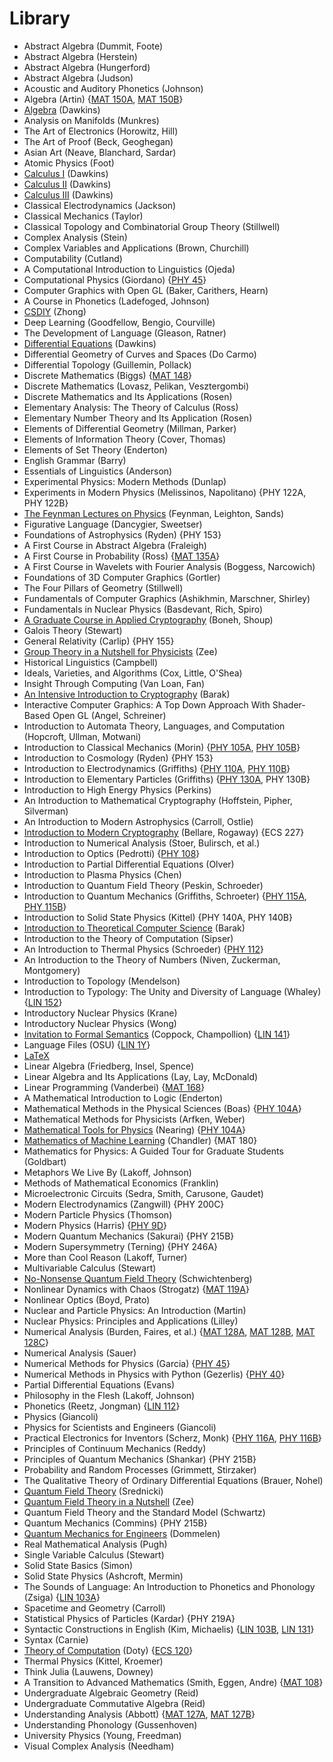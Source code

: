 # Library
- Abstract Algebra (Dummit, Foote)
- Abstract Algebra (Herstein)
- Abstract Algebra (Hungerford)
- Abstract Algebra (Judson)
- Acoustic and Auditory Phonetics (Johnson)
- Algebra (Artin) {[MAT 150A](./f23/mat150a.md), [MAT 150B](./w24/mat150b)}
- [Algebra](https://tutorial.math.lamar.edu/Classes/Alg/Alg.aspx) (Dawkins)
- Analysis on Manifolds (Munkres)
- The Art of Electronics (Horowitz, Hill)
- The Art of Proof (Beck, Geoghegan)
- Asian Art (Neave, Blanchard, Sardar)
- Atomic Physics (Foot)
- [Calculus I](https://tutorial.math.lamar.edu/Classes/CalcI/CalcI.aspx) (Dawkins)
- [Calculus II](https://tutorial.math.lamar.edu/Classes/CalcII/CalcII.aspx) (Dawkins)
- [Calculus III](https://tutorial.math.lamar.edu/Classes/CalcIII/CalcIII.aspx) (Dawkins)
- Classical Electrodynamics (Jackson)
- Classical Mechanics (Taylor)
- Classical Topology and Combinatorial Group Theory (Stillwell)
- Complex Analysis (Stein)
- Complex Variables and Applications (Brown, Churchill)
- Computability (Cutland)
- A Computational Introduction to Linguistics (Ojeda)
- Computational Physics (Giordano) {[PHY 45](./w23/phy45.md)}
- Computer Graphics with Open GL (Baker, Carithers, Hearn)
- A Course in Phonetics (Ladefoged, Johnson)
- [CSDIY](https://csdiy.wiki/en/) (Zhong)
- Deep Learning (Goodfellow, Bengio, Courville)
- The Development of Language (Gleason, Ratner)
- [Differential Equations](https://tutorial.math.lamar.edu/Classes/DE/DE.aspx) (Dawkins)
- Differential Geometry of Curves and Spaces (Do Carmo)
- Differential Topology (Guillemin, Pollack)
- Discrete Mathematics (Biggs) {[MAT 148](./w24/mat148.md)}
- Discrete Mathematics (Lovasz, Pelikan, Vesztergombi)
- Discrete Mathematics and Its Applications (Rosen)
- Elementary Analysis: The Theory of Calculus (Ross)
- Elementary Number Theory and Its Application (Rosen)
- Elements of Differential Geometry (Millman, Parker)
- Elements of Information Theory (Cover, Thomas)
- Elements of Set Theory (Enderton)
- English Grammar (Barry)
- Essentials of Linguistics (Anderson)
- Experimental Physics: Modern Methods (Dunlap)
- Experiments in Modern Physics (Melissinos, Napolitano) {PHY 122A, PHY 122B}
- [The Feynman Lectures on Physics](https://www.feynmanlectures.caltech.edu/) (Feynman, Leighton, Sands)
- Figurative Language (Dancygier, Sweetser)
- Foundations of Astrophysics (Ryden) {PHY 153}
- A First Course in Abstract Algebra (Fraleigh)
- A First Course in Probability (Ross) {[MAT 135A](./s23/mat135a.md)}
- A First Course in Wavelets with Fourier Analysis (Boggess, Narcowich)
- Foundations of 3D Computer Graphics (Gortler)
- The Four Pillars of Geometry (Stillwell)
- Fundamentals of Computer Graphics (Ashikhmin, Marschner, Shirley)
- Fundamentals in Nuclear Physics (Basdevant, Rich, Spiro)
- [A Graduate Course in Applied Cryptography](https://toc.cryptobook.us/book.pdf) (Boneh, Shoup)
- Galois Theory (Stewart)
- General Relativity (Carlip) {PHY 155}
- [Group Theory in a Nutshell for Physicists](https://emineter.wordpress.com/wp-content/uploads/2018/08/a-zee-group-theory-in-a-nutshell-for-physicists-2016-princeton-university-press.pdf) (Zee)
- Historical Linguistics (Campbell)
- Ideals, Varieties, and Algorithms (Cox, Little, O'Shea)
- Insight Through Computing (Van Loan, Fan)
- [An Intensive Introduction to Cryptography](https://files.boazbarak.org/crypto/lnotes_book.pdf) (Barak)
- Interactive Computer Graphics: A Top Down Approach With Shader-Based Open GL (Angel, Schreiner)
- Introduction to Automata Theory, Languages, and Computation (Hopcroft, Ullman, Motwani)
- Introduction to Classical Mechanics (Morin) {[PHY 105A](./w23/phy105a.md), [PHY 105B](./s23/phy105b.md)}
- Introduction to Cosmology (Ryden) {PHY 153}
- Introduction to Electrodynamics (Griffiths) {[PHY 110A](./w23/phy110a.md), [PHY 110B](./s23/phy110b.md)}
- Introduction to Elementary Particles (Griffiths) {[PHY 130A](./w24/phy130a.md), PHY 130B}
- Introduction to High Energy Physics (Perkins)
- An Introduction to Mathematical Cryptography (Hoffstein, Pipher, Silverman)
- An Introduction to Modern Astrophysics (Carroll, Ostlie)
- [Introduction to Modern Cryptography](https://web.cs.ucdavis.edu/~rogaway/classes/227/spring05/book/main.pdf) (Bellare, Rogaway) {ECS 227}
- Introduction to Numerical Analysis (Stoer, Bulirsch, et al.)
- Introduction to Optics (Pedrotti) {[PHY 108](./s23/phy108.md)}
- Introduction to Partial Differential Equations (Olver)
- Introduction to Plasma Physics (Chen)
- Introduction to Quantum Field Theory (Peskin, Schroeder)
- Introduction to Quantum Mechanics (Griffiths, Schroeter) {[PHY 115A](./f23/phy115a.md), [PHY 115B](./w24/phy115b.md)}
- Introduction to Solid State Physics (Kittel) {PHY 140A, PHY 140B}
- [Introduction to Theoretical Computer Science](https://introtcs.org/public/) (Barak)
- Introduction to the Theory of Computation (Sipser)
- An Introduction to Thermal Physics (Schroeder) {[PHY 112](./f23/phy112.md)}
- An Introduction to the Theory of Numbers (Niven, Zuckerman, Montgomery)
- Introduction to Topology (Mendelson)
- Introduction to Typology: The Unity and Diversity of Language (Whaley) {[LIN 152](./w24/lin152.md)}
- Introductory Nuclear Physics (Krane)
- Introductory Nuclear Physics (Wong)
- [Invitation to Formal Semantics](https://eecoppock.info/bootcamp/semantics-boot-camp.pdf) (Coppock, Champollion) {[LIN 141](./f23/lin141.md)}
- Language Files (OSU) {[LIN 1Y](./f22/lin1y.md)}
- [LaTeX](https://upload.wikimedia.org/wikipedia/commons/2/2d/LaTeX.pdf)
- Linear Algebra (Friedberg, Insel, Spence)
- Linear Algebra and Its Applications (Lay, Lay, McDonald)
- Linear Programming (Vanderbei) {[MAT 168](./f23/mat168.md)}
- A Mathematical Introduction to Logic (Enderton)
- Mathematical Methods in the Physical Sciences (Boas) {[PHY 104A](./f22/phy104a.md)}
- Mathematical Methods for Physicists (Arfken, Weber)
- [Mathematical Tools for Physics](http://www-mdp.eng.cam.ac.uk/web/library/enginfo/textbooks_dvd_only/nearing/math_methods.pdf) (Nearing) {[PHY 104A](./f22/phy104a.md)}
- [Mathematics of Machine Learning](https://raw.githubusercontent.com/alexchandler100/MAT_180/main/00_Course_Files/MAT%20180%20Textbook/main.pdf) (Chandler) {MAT 180}
- Mathematics for Physics: A Guided Tour for Graduate Students (Goldbart)
- Metaphors We Live By (Lakoff, Johnson)
- Methods of Mathematical Economics (Franklin)
- Microelectronic Circuits (Sedra, Smith, Carusone, Gaudet)
- Modern Electrodynamics (Zangwill) {PHY 200C}
- Modern Particle Physics (Thomson)
- Modern Physics (Harris) {[PHY 9D](./f22/phy9d.md)}
- Modern Quantum Mechanics (Sakurai) {PHY 215B}
- Modern Supersymmetry (Terning) {PHY 246A}
- More than Cool Reason (Lakoff, Turner)
- Multivariable Calculus (Stewart)
- [No-Nonsense Quantum Field Theory](http://www.stat.ucla.edu/~ywu/QFT0.pdf) (Schwichtenberg)
- Nonlinear Dynamics with Chaos (Strogatz) {[MAT 119A](./w23/mat119a.md)}
- Nonlinear Optics (Boyd, Prato)
- Nuclear and Particle Physics: An Introduction (Martin)
- Nuclear Physics: Principles and Applications (Lilley)
- Numerical Analysis (Burden, Faires, et al.) {[MAT 128A](./m23/mat128a.md), [MAT 128B](./s23/mat128b.md), [MAT 128C](./s24/mat128c.md)}
- Numerical Analysis (Sauer)
- Numerical Methods for Physics (Garcia) {[PHY 45](./w23/phy45.md)}
- Numerical Methods in Physics with Python (Gezerlis) {[PHY 40](./f22/phy40.md)}
- Partial Differential Equations (Evans)
- Philosophy in the Flesh (Lakoff, Johnson)
- Phonetics (Reetz, Jongman) {[LIN 112](./f23/lin112.md)}
- Physics (Giancoli)
- Physics for Scientists and Engineers (Giancoli)
- Practical Electronics for Inventors (Scherz, Monk) {[PHY 116A](./f22/phy116a.md), [PHY 116B](./w23/phy116b.md)}
- Principles of Continuum Mechanics (Reddy)
- Principles of Quantum Mechanics (Shankar) {PHY 215B}
- Probability and Random Processes (Grimmett, Stirzaker)
- The Qualitative Theory of Ordinary Differential Equations (Brauer, Nohel)
- [Quantum Field Theory](https://web.physics.ucsb.edu/~mark/ms-qft-DRAFT.pdf) (Srednicki)
- [Quantum Field Theory in a Nutshell](http://home.ustc.edu.cn/~gengb/200923/A.%20Zee,%20Quantum%20Field%20Theory%20in%20a%20Nutshell.pdf) (Zee)
- Quantum Field Theory and the Standard Model (Schwartz)
- Quantum Mechanics (Commins) {PHY 215B}
- [Quantum Mechanics for Engineers](https://web1.eng.famu.fsu.edu/~dommelen/quantum/) (Dommelen)
- Real Mathematical Analysis (Pugh)
- Single Variable Calculus (Stewart)
- Solid State Basics (Simon)
- Solid State Physics (Ashcroft, Mermin)
- The Sounds of Language: An Introduction to Phonetics and Phonology (Zsiga) {[LIN 103A](./w24/lin103a.md)}
- Spacetime and Geometry (Carroll)
- Statistical Physics of Particles (Kardar) {PHY 219A}
- Syntactic Constructions in English (Kim, Michaelis) {[LIN 103B](./w23/lin103b.md), [LIN 131](./w24/lin131.md)}
- Syntax (Carnie)
- [Theory of Computation](https://canvas.ucdavis.edu/courses/845987/files/23253366) (Doty) {[ECS 120](./w24/ecs120.md)}
- Thermal Physics (Kittel, Kroemer)
- Think Julia (Lauwens, Downey)
- A Transition to Advanced Mathematics (Smith, Eggen, Andre) {[MAT 108](./w23/mat108.md)}
- Undergraduate Algebraic Geometry (Reid)
- Undergraduate Commutative Algebra (Reid)
- Understanding Analysis (Abbott) {[MAT 127A](./s23/mat127a.md), [MAT 127B](./m23/mat127b.md)}
- Understanding Phonology (Gussenhoven)
- University Physics (Young, Freedman)
- Visual Complex Analysis (Needham)